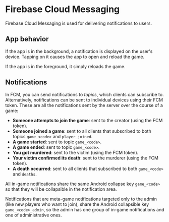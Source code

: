 # Firebase Cloud Messaging

Firebase Cloud Messaging is used for delivering notifications to users.

## App behavior

If the app is in the background, a notification is displayed on the user's device.
Tapping on it causes the app to open and reload the game.

If the app is in the foreground, it simply reloads the game.

## Notifications

In FCM, you can send notifications to *topics*, which clients can subscribe to.
Alternatively, notifications can be sent to individual devices using their FCM token.
These are all the notifications sent by the server over the course of a game:

* **Someone attempts to join the game**: sent to the creator (using the FCM token).
* **Someone joined a game**: sent to all clients that subscribed to both topics `game_<code>` and `player_joined`.
* **A game started**: sent to topic `game_<code>`.
* **A game ended**: sent to topic `game_<code>`.
* **You got murdered**: sent to the victim (using the FCM token).
* **Your victim confirmed its death**: sent to the murderer (using the FCM token).
* **A death occurred**: sent to all clients that subscribed to both `game_<code>` and `deaths`.

All in-game notifications share the same Android collapse key `game_<code>` so that they will be collapsible in the notification area.

Notifications that are meta-game notifications targeted only to the admin (like new players who want to join), share the Android collapsible key `game_<code>_admin`, so the admin has one group of in-game notifications and one of administrative ones.
